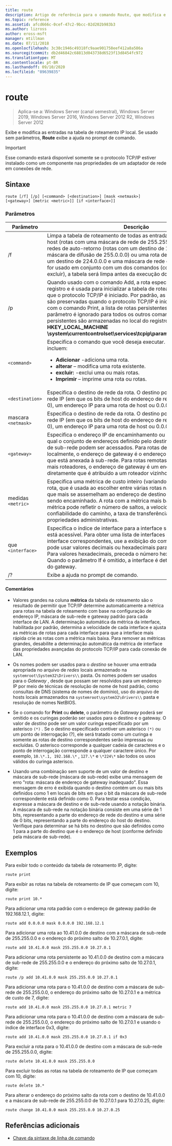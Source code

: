 ```yaml
---
title: route
description: Artigo de referência para o comando Route, que modifica e exibe entradas na tabela de roteamento IP local.
ms.topic: reference
ms.assetid: afcd666c-0cef-47c2-9bcc-02d202b983b3
ms.author: lizross
author: eross-msft
manager: mtillman
ms.date: 07/11/2018
ms.openlocfilehash: 3c38c1946c49318fc9aae901758eef412a8a586a
ms.sourcegitcommit: db2d46842c68813d043738d6523f13d8454fc972
ms.translationtype: MT
ms.contentlocale: pt-BR
ms.lasthandoff: 09/10/2020
ms.locfileid: "89639835"
---
```

# <a name="route"></a>route

> Aplica-se a: Windows Server (canal semestral), Windows Server 2019, Windows Server 2016, Windows Server 2012 R2, Windows Server 2012

Exibe e modifica as entradas na tabela de roteamento IP local. Se usado sem parâmetros, **Route** exibe a ajuda no prompt de comando.

> [!IMPORTANT]
> Esse comando estará disponível somente se o protocolo TCP/IP estiver instalado como um componente nas propriedades de um adaptador de rede em conexões de rede.

## <a name="syntax"></a>Sintaxe

```
route [/f] [/p] [<command> [<destination>] [mask <netmask>] [<gateway>] [metric <metric>]] [if <interface>]]
```

### <a name="parameters"></a>Parâmetros

| Parâmetro | Descrição |
|--|--|
| /f | Limpa a tabela de roteamento de todas as entradas que não são rotas de host (rotas com uma máscara de rede de 255.255.255.255), a rota de redes de auto-retorno (rotas com um destino de 127.0.0.0 e uma máscara de difusão de 255.0.0.0) ou uma rota de multicast (rotas com um destino de 224.0.0.0 e uma máscara de rede de 240.0.0.0). Se isso for usado em conjunto com um dos comandos (como adicionar, alterar ou excluir), a tabela será limpa antes da execução do comando. |
| /p | Quando usado com o comando Add, a rota especificada é adicionada ao registro e é usada para inicializar a tabela de roteamento de IP sempre que o protocolo TCP/IP é iniciado. Por padrão, as rotas adicionadas não são preservadas quando o protocolo TCP/IP é iniciado. Quando usado com o comando Print, a lista de rotas persistentes é exibida. Esse parâmetro é ignorado para todos os outros comandos. As rotas persistentes são armazenadas no local do registro **HKEY_LOCAL_MACHINE \system\currentcontrolset\services\tcpip\parameters\persistentroutes**. |
| `<command>` | Especifica o comando que você deseja executar. Os comandos válidos incluem:<ul><li>**Adicionar** -adiciona uma rota.</li><li>**alterar** – modifica uma rota existente.</li><li>**excluir:** -exclui uma ou mais rotas.</li><li>**Imprimir** – imprime uma rota ou rotas.</li></ul> |
| `<destination>` | Especifica o destino de rede da rota. O destino pode ser um endereço de rede IP (em que os bits de host do endereço de rede são definidos como 0), um endereço IP para uma rota de host ou 0.0.0.0 para a rota padrão. |
| mascara `<netmask>` | Especifica o destino de rede da rota. O destino pode ser um endereço de rede IP (em que os bits de host do endereço de rede são definidos como 0), um endereço IP para uma rota de host ou 0.0.0.0 para a rota padrão. |
| `<gateway>` | Especifica o endereço IP de encaminhamento ou próximo salto sobre o qual o conjunto de endereços definido pelo destino de rede e a máscara de sub-rede podem ser acessados. Para rotas de sub-rede conectadas localmente, o endereço de gateway é o endereço IP atribuído à interface que está anexada à sub-rede. Para rotas remotas, disponíveis em um ou mais roteadores, o endereço de gateway é um endereço IP acessível diretamente que é atribuído a um roteador vizinho. |
| medidas `<metric>` | Especifica uma métrica de custo inteiro (variando de 1 a 9999) para a rota, que é usada ao escolher entre várias rotas na tabela de roteamento que mais se assemelham ao endereço de destino de um pacote que está sendo encaminhado. A rota com a métrica mais baixa é escolhida. A métrica pode refletir o número de saltos, a velocidade do caminho, a confiabilidade do caminho, a taxa de transferência do caminho ou as propriedades administrativas. |
| que `<interface>` | Especifica o índice de interface para a interface sobre a qual o destino está acessível. Para obter uma lista de interfaces e seus índices de interface correspondentes, use a exibição do comando Route Print. Você pode usar valores decimais ou hexadecimais para o índice de interface. Para valores hexadecimais, preceda o número hexadecimal com 0x. Quando o parâmetro If é omitido, a interface é determinada do endereço do gateway. |
| /? | Exibe a ajuda no prompt de comando. |

#### <a name="remarks"></a>Comentários

- Valores grandes na coluna **métrica** da tabela de roteamento são o resultado de permitir que TCP/IP determine automaticamente a métrica para rotas na tabela de roteamento com base na configuração de endereço IP, máscara de sub-rede e gateway padrão para cada interface de LAN. A determinação automática da métrica da interface, habilitada por padrão, determina a velocidade de cada interface e ajusta as métricas de rotas para cada interface para que a interface mais rápida crie as rotas com a métrica mais baixa. Para remover as métricas grandes, desabilite a determinação automática da métrica de interface das propriedades avançadas do protocolo TCP/IP para cada conexão de LAN.

- Os nomes podem ser usados para o *destino* se houver uma entrada apropriada no arquivo de *redes* locais armazenado na `systemroot\System32\Drivers\\` pasta. Os nomes podem ser usados para o *Gateway* , desde que possam ser resolvidos para um endereço IP por meio de técnicas de resolução de nome de host padrão, como consultas de DNS (sistema de nomes de domínio), uso do arquivo de hosts locais armazenados na `systemroot\system32\drivers\\` pasta e resolução de nomes NetBIOS.

- Se o comando for **Print** ou **delete**, o parâmetro de *Gateway* poderá ser omitido e os curingas poderão ser usados para o destino e o gateway. O valor de *destino* pode ser um valor curinga especificado por um asterisco `(*)` . Se o destino especificado contiver um asterisco `(*)` ou um ponto de interrogação (?), ele será tratado como um curinga e somente as rotas de destino correspondentes serão impressas ou excluídas. O asterisco corresponde a qualquer cadeia de caracteres e o ponto de interrogação corresponde a qualquer caractere único. Por exemplo, `10.\*.1, 192.168.\*` , `127.\*` e `\*224\*` são todos os usos válidos do curinga asterisco.

- Usando uma combinação sem suporte de um valor de destino e máscara de sub-rede (máscara de sub-rede) exibe uma mensagem de erro "rota: máscara de endereço de gateway inadequado". Essa mensagem de erro é exibida quando o destino contém um ou mais bits definidos como 1 em locais de bits em que o bit da máscara de sub-rede correspondente está definido como 0. Para testar essa condição, expresse a máscara de destino e de sub-rede usando a notação binária. A máscara de sub-rede na notação binária consiste em uma série de 1 bits, representando a parte do endereço de rede do destino e uma série de 0 bits, representando a parte do endereço do host do destino. Verifique para determinar se há bits no destino que são definidos como 1 para a parte do destino que é o endereço de host (conforme definido pela máscara de sub-rede).

## <a name="examples"></a>Exemplos

Para exibir todo o conteúdo da tabela de roteamento IP, digite:

```
route print
```

Para exibir as rotas na tabela de roteamento de IP que começam com 10, digite:

```
route print 10.*
```

Para adicionar uma rota padrão com o endereço de gateway padrão de 192.168.12.1, digite:

```
route add 0.0.0.0 mask 0.0.0.0 192.168.12.1
```

Para adicionar uma rota ao 10.41.0.0 de destino com a máscara de sub-rede de 255.255.0.0 e o endereço do próximo salto de 10.27.0.1, digite:

```
route add 10.41.0.0 mask 255.255.0.0 10.27.0.1
```

Para adicionar uma rota persistente ao 10.41.0.0 de destino com a máscara de sub-rede de 255.255.0.0 e o endereço do próximo salto de 10.27.0.1, digite:

```
route /p add 10.41.0.0 mask 255.255.0.0 10.27.0.1
```

Para adicionar uma rota para o 10.41.0.0 de destino com a máscara de sub-rede de 255.255.0.0, o endereço do próximo salto de 10.27.0.1 e a métrica de custo de 7, digite:

```
route add 10.41.0.0 mask 255.255.0.0 10.27.0.1 metric 7
```

Para adicionar uma rota para o 10.41.0.0 de destino com a máscara de sub-rede de 255.255.0.0, o endereço do próximo salto de 10.27.0.1 e usando o índice de interface 0x3, digite:

```
route add 10.41.0.0 mask 255.255.0.0 10.27.0.1 if 0x3
```

Para excluir a rota para o 10.41.0.0 de destino com a máscara de sub-rede de 255.255.0.0, digite:

```
route delete 10.41.0.0 mask 255.255.0.0
```

Para excluir todas as rotas na tabela de roteamento de IP que começam com 10, digite:

```
route delete 10.*
```

Para alterar o endereço do próximo salto da rota com o destino de 10.41.0.0 e a máscara de sub-rede de 255.255.0.0 de 10.27.0.1 para 10.27.0.25, digite:

```
route change 10.41.0.0 mask 255.255.0.0 10.27.0.25
```

## <a name="additional-references"></a>Referências adicionais

- [Chave da sintaxe de linha de comando](command-line-syntax-key.md)
